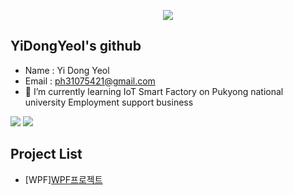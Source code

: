 <p align='center'>
  <a href="https://github.com/YiDongYeol">
    <img src="https://capsule-render.vercel.app/api?type=waving&color=gradient&fontColor=FFFFFF&height=300&section=header&text=Study%20Repository&fontSize=50"/>
  </a>
</p>

## YiDongYeol's github
- Name : Yi Dong Yeol
- Email : ph31075421@gmail.com
- 🌱 I’m currently learning IoT Smart Factory on Pukyong national university Employment support business

<img src="https://github-readme-stats.vercel.app/api?username=YiDongYeol&theme=synthwave&show_icons=true"/>
<img src="https://github-readme-stats.vercel.app/api/top-langs/?username=YiDongYeol&theme=synthwave&layout=compact"/>

<!--
## Tech Stack
<h3 align='center'>Languages</h3>
<p>
  <a href="https://github.com/YiDongYeol/StudyWPF.git" target="_blank"><img alt="C#" src="https://img.shields.io/badge/c%23-%23239120.svg?style=flat&logo=c-sharp&logoColor=white"/></a>
</p>
-->

## Project List
- [WPF][WPF프로젝트](https://github.com/YiDongYeol/StudyWpf/tree/main/portfolio#naver-%EC%98%81%ED%99%94%EA%B2%80%EC%83%89)

